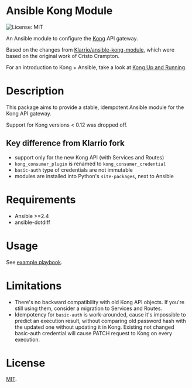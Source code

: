# Ansible Kong Module

![License: MIT](https://img.shields.io/badge/License-MIT-yellow.svg)

An Ansible module to configure the [Kong](http://getkong.com) API gateway.

Based on the changes from [Klarrio/ansible-kong-module](https://github.com/Klarrio/ansible-kong-module), which were based
on the original work of Cristo Crampton.

For an introduction to Kong + Ansible, take a look at [Kong Up and Running](http://blog.toast38coza.me/kong-up-and-running).


# Description

This package aims to provide a stable, idempotent Ansible module for the Kong API gateway.

Support for Kong versions < 0.12 was dropped off.

## Key difference from Klarrio fork

* support only for the new Kong API (with Services and Routes)
* `kong_consumer_plugin` is renamed to `kong_consumer_credential`
* `basic-auth` type of credentials are not immutable
* modules are installed into Python's `site-packages`, next to Ansible


# Requirements

- Ansible >=2.4
- ansible-dotdiff


# Usage

See [example playbook](./example/playbook.yml).


# Limitations

* There's no backward compatibility with old Kong API objects.
  If you're still using them, consider a migration to Services and Routes.
* Idempotency for `basic-auth` is work-arounded, cause it's impossible to predict an execution result,
  without comparing old password hash with the updated one without updating it in Kong.
  Existing not changed basic-auth credential will cause PATCH request to Kong on every execution.


# License

[MIT](https://github.com/Klarrio/ansible-kong-module/blob/master/LICENSE).
